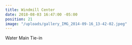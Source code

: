 ```yaml
---
title: Windmill Center
date: 2018-08-03 16:47:00 -05:00
position: 21
image: "/uploads/gallery_IMG_2014-09-16_13-42-02.jpeg"
---
```


Water Main Tie-in